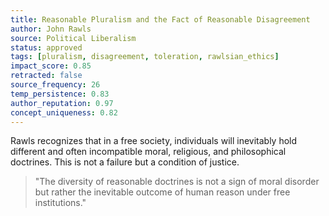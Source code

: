 ```yaml
---
title: Reasonable Pluralism and the Fact of Reasonable Disagreement
author: John Rawls
source: Political Liberalism
status: approved
tags: [pluralism, disagreement, toleration, rawlsian_ethics]
impact_score: 0.85
retracted: false
source_frequency: 26
temp_persistence: 0.83
author_reputation: 0.97
concept_uniqueness: 0.82
---
```


Rawls recognizes that in a free society, individuals will inevitably hold different and often incompatible moral, religious, and philosophical doctrines. This is not a failure but a condition of justice.

> "The diversity of reasonable doctrines is not a sign of moral disorder but rather the inevitable outcome of human reason under free institutions."